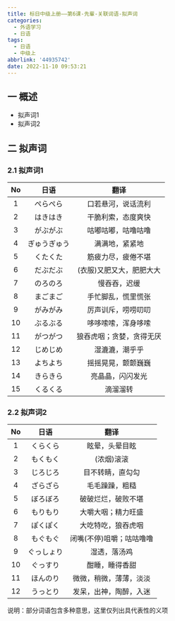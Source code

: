 ```yaml
---
title: 标日中级上册——第6课-先輩-关联词语-拟声词
categories:
  - 外语学习
  - 日语
tags:
  - 日语
  - 中级上
abbrlink: '44935742'
date: 2022-11-10 09:53:21
---
```

## 一 概述

* 拟声词1
* 拟声词2

<!--more-->

## 二 拟声词

### 2.1 拟声词1

|  No  |     日语     |           翻译           |
| :--: | :----------: | :----------------------: |
|  1   |   ぺらぺら   |    口若悬河，说话流利    |
|  2   |   はきはき   |    干脆利索，态度爽快    |
|  3   |   がぶがぶ   |    咕嘟咕嘟，咕噜咕噜    |
|  4   | ぎゅうぎゅう |      满满地，紧紧地      |
|  5   |   くたくた   |    筋疲力尽，疲倦不堪    |
|  6   |   だぶだぶ   | (衣服)又肥又大，肥肥大大 |
|  7   |   のろのろ   |       慢吞吞，迟缓       |
|  8   |   まごまご   |    手忙脚乱，慌里慌张    |
|  9   |   がみがみ   |    厉声训斥，唠唠叨叨    |
|  10  |   ぶるぶる   |    哆哆嗦嗦，浑身哆嗦    |
|  11  |   がつがつ   | 狼吞虎咽；贪婪，贪得无厌 |
|  12  |   じめじめ   |      湿漉漉，潮乎乎      |
|  13  |   よちよち   |    摇摇晃晃，颤颤巍巍    |
|  14  |   きらきら   |     亮晶晶，闪闪发光     |
|  15  |   くるくる   |         滴溜溜转         |

### 2.2 拟声词2

|  No  |    日语    |           翻译           |
| :--: | :--------: | :----------------------: |
|  1   |  くらくら  |      眩晕，头晕目眩      |
|  2   |  もくもく  |        (浓烟)滚滚        |
|  3   |  じろじろ  |     目不转睛，直勾勾     |
|  4   |  ざらざら  |      毛毛躁躁，粗糙      |
|  5   |  ぼろぼろ  |    破破烂烂，破败不堪    |
|  6   |  もりもり  |    大嚼大咽；精力旺盛    |
|  7   |  ぽくぽく  |    大吃特吃，狼吞虎咽    |
|  8   |  もぐもぐ  | 闭嘴(不停)咀嚼；咕咕噜噜 |
|  9   | ぐっしょり |       湿透，落汤鸡       |
|  10  |  ぐっすり  |      酣睡，睡得香甜      |
|  11  |  ほんのり  |  微微，稍微，薄薄，淡淡  |
|  12  |  うっとり  |  发呆，出神，陶醉，入迷  |

说明：部分词语包含多种意思，这里仅列出具代表性的义项